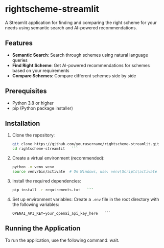 # rightscheme-streamlit

A Streamlit application for finding and comparing the right scheme for your needs using semantic search and AI-powered recommendations.

## Features

- **Semantic Search**: Search through schemes using natural language queries
- **Find Right Scheme**: Get AI-powered recommendations for schemes based on your requirements
- **Compare Schemes**: Compare different schemes side by side

## Prerequisites

- Python 3.8 or higher
- pip (Python package installer)

## Installation

1. Clone the repository:
   ```bash
   git clone https://github.com/yourusername/rightscheme-streamlit.git
   cd rightscheme-streamlit   ```

2. Create a virtual environment (recommended):
   ```bash
   python -m venv venv
   source venv/bin/activate  # On Windows, use: venv\Scripts\activate   ```

3. Install the required dependencies:
   ```bash
   pip install -r requirements.txt   ```

4. Set up environment variables:
   Create a `.env` file in the root directory with the following variables:
   ```plaintext
   OPENAI_API_KEY=your_openai_api_key_here   ```

## Running the Application

To run the application, use the following command:
wait.
